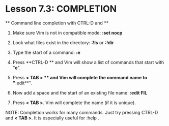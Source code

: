 # Lesson 7.3: COMPLETION

** Command line completion with CTRL-D and <TAB> **

1. Make sure Vim is not in compatible mode:  **:set nocp**

2. Look what files exist in the directory:  **:!ls**   or  **:!dir**

3. Type the start of a command:  **:e**

4. Press  **CTRL-D ** and Vim will show a list of commands that start with "**e**".

5. Press **< TAB > ** and Vim will complete the command name to "**:edit**".

6. Now add a space and the start of an existing file name:  **:edit FIL**

7. Press **< TAB >**.  Vim will complete the name (if it is unique).

NOTE:  Completion works for many commands.  Just try pressing CTRL-D and **< TAB >**.  It is especially useful for  :help .
